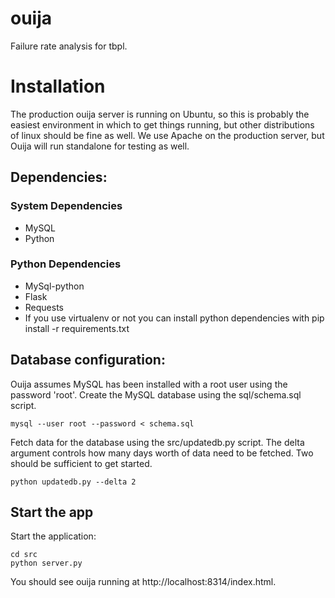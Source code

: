ouija
=====

Failure rate analysis for tbpl.

# Installation

The production ouija server is running on Ubuntu, so this is probably the easiest environment in which to get things running, but other distributions of linux should be fine as well. We use Apache on the production server, but Ouija will run standalone for testing as well.

## Dependencies:

### System Dependencies

* MySQL
* Python

### Python Dependencies

* MySql-python
* Flask
* Requests
* If you use virtualenv or not you can install python dependencies with pip install -r requirements.txt

## Database configuration:
Ouija assumes MySQL has been installed with a root user using the password 'root'. Create the MySQL database using the sql/schema.sql script.

    mysql --user root --password < schema.sql

Fetch data for the database using the src/updatedb.py script. The delta argument controls how many days worth of data need to be fetched. Two should be sufficient to get started.

    python updatedb.py --delta 2

## Start the app
Start the application:

    cd src
    python server.py

You should see ouija running at http://localhost:8314/index.html.
